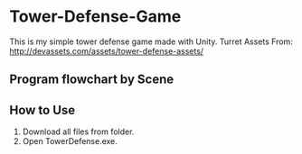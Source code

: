 # Tower-Defense-Game

 This is my simple tower defense game made with Unity. 
 Turret Assets From:
 http://devassets.com/assets/tower-defense-assets/

## Program flowchart by Scene

## How to Use

1. Download all files from folder.
2. Open TowerDefense.exe.
